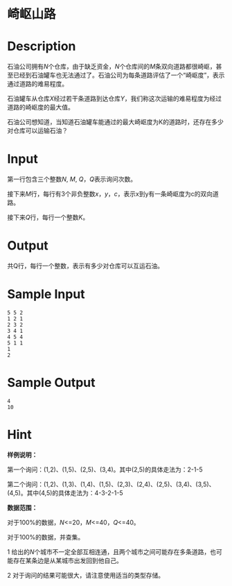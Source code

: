 # 崎岖山路

# Description

石油公司拥有*N*个仓库，由于缺乏资金，*N*个仓库间的*M*条双向道路都很崎岖，甚至已经到石油罐车也无法通过了。石油公司为每条道路评估了一个“崎岖度”，表示通过道路的难易程度。

石油罐车从仓库*X*经过若干条道路到达仓库*Y*，我们称这次运输的难易程度为经过道路的崎岖度的最大值。

石油公司想知道，当知道石油罐车能通过的最大崎岖度为K的道路时，还存在多少对仓库可以运输石油？


# Input

第一行包含三个整数*N*, *M*, *Q*，*Q*表示询问次数。

接下来*M*行，每行有3个非负整数*x*，*y*，*c*，表示x到y有一条崎岖度为c的双向道路。

接下来*Q*行，每行一个整数*K*。

# Output

共Q行，每行一个整数，表示有多少对仓库可以互运石油。

# Sample Input

```
5 5 2
1 2 1
2 3 2
3 4 1
4 5 4
5 1 1
1
2

```

# Sample Output

```
4
10
```

# Hint
**样例说明：**

第一个询问：(1,2)、(1,5)、(2,5)、(3,4)。其中(2,5)的具体走法为：2-1-5

第二个询问：(1,2)、(1,3)、(1,4)、(1,5)、(2,3)、(2,4)、(2,5)、(3,4)、(3,5)、(4,5)。其中(4,5)的具体走法为：4-3-2-1-5


**数据范围：**

对于100%的数据，*N*<=20，*M*<=40，*Q*<=40。

对于100%的数据，并查集。

1 给出的*N*个城市不一定全部互相连通，且两个城市之间可能存在多条道路，也可能存在某条边是从某城市出发回到他自己。

2 对于询问的结果可能很大，请注意使用适当的类型存储。 